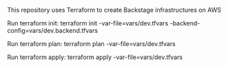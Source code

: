 This repository uses Terraform to create Backstage infrastructures on AWS

Run terraform init: terraform init -var-file=vars/dev.tfvars -backend-config=vars/dev.backend.tfvars

Run terraform plan: terraform plan -var-file=vars/dev.tfvars

Run terraform apply: terraform apply -var-file=vars/dev.tfvars